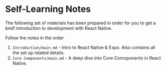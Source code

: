 # Self-Learning Notes

The following set of materials has been prepared in order for you to get a breif introduction to development with React Native.

Follow the notes in the order
1. `Introduction/main.md` - Intro to React Native & Expo. Also contains all the set up related details.
2. `Core Components/main.md` - A deep dive into Core Comoponents in React Native.